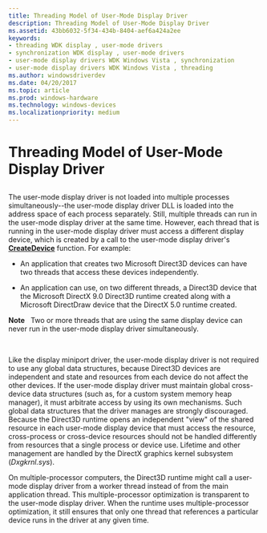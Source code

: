 ```yaml
---
title: Threading Model of User-Mode Display Driver
description: Threading Model of User-Mode Display Driver
ms.assetid: 43bb6032-5f34-434b-8404-aef6a424a2ee
keywords:
- threading WDK display , user-mode drivers
- synchronization WDK display , user-mode drivers
- user-mode display drivers WDK Windows Vista , synchronization
- user-mode display drivers WDK Windows Vista , threading
ms.author: windowsdriverdev
ms.date: 04/20/2017
ms.topic: article
ms.prod: windows-hardware
ms.technology: windows-devices
ms.localizationpriority: medium
---
```


# Threading Model of User-Mode Display Driver


## <span id="ddk_thread_model_of_user_mode_display_driver_gg"></span><span id="DDK_THREAD_MODEL_OF_USER_MODE_DISPLAY_DRIVER_GG"></span>


The user-mode display driver is not loaded into multiple processes simultaneously--the user-mode display driver DLL is loaded into the address space of each process separately. Still, multiple threads can run in the user-mode display driver at the same time. However, each thread that is running in the user-mode display driver must access a different display device, which is created by a call to the user-mode display driver's [**CreateDevice**](https://msdn.microsoft.com/library/windows/hardware/ff540634) function. For example:

-   An application that creates two Microsoft Direct3D devices can have two threads that access these devices independently.

-   An application can use, on two different threads, a Direct3D device that the Microsoft DirectX 9.0 Direct3D runtime created along with a Microsoft DirectDraw device that the DirectX 5.0 runtime created.

**Note**   Two or more threads that are using the same display device can never run in the user-mode display driver simultaneously.

 

Like the display miniport driver, the user-mode display driver is not required to use any global data structures, because Direct3D devices are independent and state and resources from each device do not affect the other devices. If the user-mode display driver must maintain global cross-device data structures (such as, for a custom system memory heap manager), it must arbitrate access by using its own mechanisms. Such global data structures that the driver manages are strongly discouraged. Because the Direct3D runtime opens an independent "view" of the shared resource in each user-mode display device that must access the resource, cross-process or cross-device resources should not be handled differently from resources that a single process or device use. Lifetime and other management are handled by the DirectX graphics kernel subsystem (*Dxgkrnl.sys*).

On multiple-processor computers, the Direct3D runtime might call a user-mode display driver from a worker thread instead of from the main application thread. This multiple-processor optimization is transparent to the user-mode display driver. When the runtime uses multiple-processor optimization, it still ensures that only one thread that references a particular device runs in the driver at any given time.

 

 





